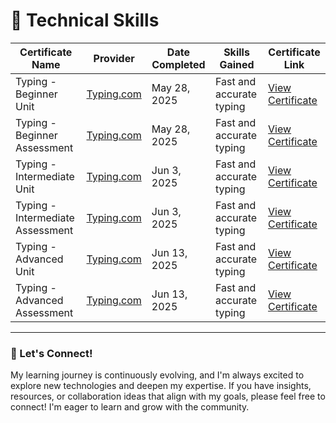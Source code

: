 # 📂 Technical Skills

| Certificate Name | Provider | Date Completed | Skills Gained       | Certificate Link               |
|------------------|----------|----------------|---------------------|--------------------------------|
| Typing - Beginner Unit | [Typing.com](https://www.typing.com/student/lessons) | May 28, 2025   | Fast and accurate typing    | [View Certificate](./typing/typing-beginner-unit.pdf) |
| Typing - Beginner Assessment | [Typing.com](https://www.typing.com/student/lessons) | May 28, 2025   | Fast and accurate typing    | [View Certificate](./typing/typing-beginner-assessment.pdf) |
| Typing - Intermediate Unit | [Typing.com](https://www.typing.com/student/lessons) | Jun 3, 2025    | Fast and accurate typing    | [View Certificate](./typing/tpying-intermediate-unit.pdf) |
| Typing - Intermediate Assessment | [Typing.com](https://www.typing.com/student/lessons) | Jun 3, 2025    | Fast and accurate typing    | [View Certificate](./typing/tpying-intermediate-assessment.pdf) |
| Typing - Advanced Unit | [Typing.com](https://www.typing.com/student/lessons) | Jun 13, 2025   | Fast and accurate typing    | [View Certificate](./typing/typing-advanced-unit.pdf) |
| Typing - Advanced Assessment | [Typing.com](https://www.typing.com/student/lessons) | Jun 13, 2025   | Fast and accurate typing    | [View Certificate](./typing/tpying-advanced-assessment.pdf) |

---

### 👋 Let's Connect!

My learning journey is continuously evolving, and I'm always excited to explore new technologies and deepen my expertise. If you have insights, resources, or collaboration ideas that align with my goals, please feel free to connect! I'm eager to learn and grow with the community.